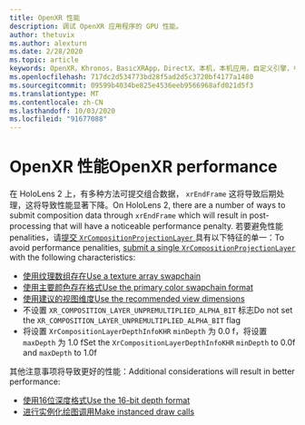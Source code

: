 ```yaml
---
title: OpenXR 性能
description: 调试 OpenXR 应用程序的 GPU 性能。
author: thetuvix
ms.author: alexturn
ms.date: 2/28/2020
ms.topic: article
keywords: OpenXR，Khronos，BasicXRApp，DirectX，本机，本机应用，自定义引擎，中间件，性能，优化，GPU 调试，RenderDoc，PIX
ms.openlocfilehash: 717dc2d534773bd28f5ad2d5c3720bf4177a1480
ms.sourcegitcommit: 09599b4034be825e4536eeb9566968afd021d5f3
ms.translationtype: MT
ms.contentlocale: zh-CN
ms.lasthandoff: 10/03/2020
ms.locfileid: "91677088"
---
```

# <a name="openxr-performance"></a><span data-ttu-id="e7dcf-104">OpenXR 性能</span><span class="sxs-lookup"><span data-stu-id="e7dcf-104">OpenXR performance</span></span>

<span data-ttu-id="e7dcf-105">在 HoloLens 2 上，有多种方法可提交组合数据， `xrEndFrame` 这将导致后期处理，这将导致性能显著下降。</span><span class="sxs-lookup"><span data-stu-id="e7dcf-105">On HoloLens 2, there are a number of ways to submit composition data through `xrEndFrame` which will result in post-processing that will have a noticeable performance penalty.</span></span>
<span data-ttu-id="e7dcf-106">若要避免性能 penalities，请[提交 `XrCompositionProjectionLayer` ](openxr-best-practices.md#use-a-single-projection-layer)具有以下特征的单一：</span><span class="sxs-lookup"><span data-stu-id="e7dcf-106">To avoid performance penalities, [submit a single `XrCompositionProjectionLayer`](openxr-best-practices.md#use-a-single-projection-layer) with the following characteristics:</span></span>
* [<span data-ttu-id="e7dcf-107">使用纹理数组存在</span><span class="sxs-lookup"><span data-stu-id="e7dcf-107">Use a texture array swapchain</span></span>](openxr-best-practices.md#render-with-texture-array-and-vprt)
* [<span data-ttu-id="e7dcf-108">使用主要颜色存在格式</span><span class="sxs-lookup"><span data-stu-id="e7dcf-108">Use the primary color swapchain format</span></span>](openxr-best-practices.md#select-a-swapchain-format)
* [<span data-ttu-id="e7dcf-109">使用建议的视图维度</span><span class="sxs-lookup"><span data-stu-id="e7dcf-109">Use the recommended view dimensions</span></span>](openxr-best-practices.md#render-with-recommended-rendering-parameters-and-frame-timing)
* <span data-ttu-id="e7dcf-110">不设置 `XR_COMPOSITION_LAYER_UNPREMULTIPLIED_ALPHA_BIT` 标志</span><span class="sxs-lookup"><span data-stu-id="e7dcf-110">Do not set the `XR_COMPOSITION_LAYER_UNPREMULTIPLIED_ALPHA_BIT` flag</span></span>
* <span data-ttu-id="e7dcf-111">将设置 `XrCompositionLayerDepthInfoKHR` `minDepth` 为 0.0 f，将设置 `maxDepth` 为 1.0 f</span><span class="sxs-lookup"><span data-stu-id="e7dcf-111">Set the `XrCompositionLayerDepthInfoKHR` `minDepth` to 0.0f and `maxDepth` to 1.0f</span></span>

<span data-ttu-id="e7dcf-112">其他注意事项将导致更好的性能：</span><span class="sxs-lookup"><span data-stu-id="e7dcf-112">Additional considerations will result in better performance:</span></span>
* [<span data-ttu-id="e7dcf-113">使用16位深度格式</span><span class="sxs-lookup"><span data-stu-id="e7dcf-113">Use the 16-bit depth format</span></span>](openxr-best-practices.md#choose-a-reasonable-depth-range)
* [<span data-ttu-id="e7dcf-114">进行实例化绘图调用</span><span class="sxs-lookup"><span data-stu-id="e7dcf-114">Make instanced draw calls</span></span>](openxr-best-practices.md#render-with-texture-array-and-vprt)
